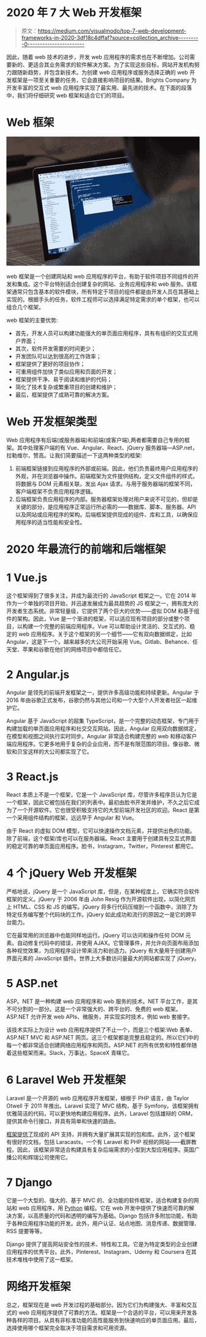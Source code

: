 # 2020 年 7 大 Web 开发框架

> 原文：<https://medium.com/visualmodo/top-7-web-development-frameworks-in-2020-3df18c4dffaf?source=collection_archive---------0----------------------->

因此，随着 web 技术的进步，开发 web 应用程序的需求也在不断增加。公司需要新的、更适合其业务需求的软件解决方案。为了实现这些目标，网站开发机构努力跟随新趋势，并包含新技术。为创建 web 应用程序或服务选择正确的 web 开发框架是一项至关重要的任务，它会直接影响项目的结果。Brights Company 为开发丰富的交互式 web 应用程序实现了最实用、最先进的技术。在下面的段落中，我们将仔细研究 web 框架和适合它们的项目。

# Web 框架

![](img/151c0cbb1ff2e029ea4450cc8f03c6e3.png)

web 框架是一个创建网站和 web 应用程序的平台，有助于软件项目不同组件的开发和集成。这个平台特别适合创建复杂的网站、业务应用程序和 web 服务。该框架通常只包含基本的软件模块，所有特定于项目的组件都是由开发人员在其基础上实现的。根据手头的任务，软件工程师可以选择满足特定需求的单个框架，也可以组合几个框架。

web 框架的主要优势:

*   首先，开发人员可以构建功能强大的单页面应用程序，具有有组织的交互式用户界面；
*   其次，软件开发需要的时间更少；
*   开发团队可以达到很高的工作效率；
*   框架提供了更好的项目协作；
*   可重用组件加快了类似应用和页面的开发；
*   框架提供干净、易于阅读和维护的代码；
*   简化了技术复杂或繁重项目的创建和维护；
*   最后，框架提供了成熟可靠的解决方案。

# Web 开发框架类型

Web 应用程序有后端(或服务器端)和前端(或客户端),两者都需要自己专用的框架。其中处理客户端的有 Vue、Angular、React、jQuery 服务器端—ASP.net，拉勒维尔，赞高。让我们简要描述一下这两种类型的框架:

1.  前端框架链接到应用程序的外部或前端。因此，他们负责最终用户应用程序的外观，并在浏览器中操作。前端框架为文件提供结构，定义文件组件的样式，将数据与 DOM 元素相关联，发出 Ajax 请求。与用于服务器端的框架不同，客户端框架不负责应用程序逻辑。
2.  后端框架负责应用程序的内部。服务器框架处理对用户来说不可见的，但却是关键的部分，是应用程序正常运行所必需的——数据库、脚本、服务器、API 以及网站或应用程序的架构。后端框架提供现成的组件、库和工具，以确保应用程序的适当性能和安全性。

# 2020 年最流行的前端和后端框架

# 1 Vue.js

这个框架得到了很多关注，并成为最流行的 JavaScript 框架之一。它在 2014 年作为一个单独的项目开始，并迅速发展成为最具趋势的 JS 框架之一，拥有庞大的开发者生态系统。非常轻量级，它提供了两个巨大的优势——虚拟 DOM 和基于组件的架构。因此，Vue 是一个渐进的框架，可以适应现有项目的部分或整个项目，以构建一个完整的前端应用程序。Vue 可以帮助设计灵活的、交互式的、稳定的 web 应用程序。关于这个框架的另一个细节——它有双向数据绑定，比如 Angular，这是下一个。越来越多的大公司开始采用 Vue。Gitlab、Behance、任天堂、苹果和谷歌在他们的网络项目中都信任它。

# 2 Angular.js

Angular 是领先的前端开发框架之一，提供许多高级功能和持续更新。Angular 于 2016 年由谷歌正式发布，谷歌仍然与其他公司和一个大型个人开发者社区一起维护它。

Angular 基于 JavaScript 的超集 TypeScript，是一个完整的动态框架，专门用于构建加载的单页面应用程序和社交交互网站。因此，Angular 应用双向数据绑定，在模型和视图之间执行实时同步。Angular 非常适合构建完整的 web 和移动客户端应用程序。它更多地用于复杂的企业应用，而不是有限范围的项目。像谷歌、微软和贝宝这样的大公司都实现了它。

# 3 React.js

React 本质上不是一个框架，它是一个 JavaScript 库，尽管许多程序员认为它是一个框架，因此它被包括在我们的列表中。最初由脸书开发并维护，不久之后它成为了一个开源软件。它也很受积极支持它的大型前端开发社区的欢迎。React 是第一个采用组件结构的框架，远远早于 Angular 和 Vue。

由于 React 的虚拟 DOM 模型，它可以快速操作文档元素，并提供出色的功能。除了前端，这个框架/库也可以在服务器端。React 主要用于创建具有交互式界面的稳定可靠的单页面应用程序。脸书，Instagram，Twitter，Pinterest 都用它。

# 4 个 jQuery Web 开发框架

严格地说，jQuery 是一个 JavaScript 库，但是，在某种程度上，它确实符合软件框架的定义。jQuery 于 2006 年由 John Resig 作为开源软件出现，以简化网页上 HTML、CSS 和 JS 的编写。jQuery 将多行代码压缩到一个函数中，消除了为特定任务编写整个代码块的工作。jQuery 如此成功和流行的原因之一是它的跨平台能力。

它在最常用的浏览器中也能同样地运行。jQuery 可以访问和操作任何 DOM 元素。自动修复代码中的错误，并使用 AJAX。它管理事件，并允许向页面布局添加各种视觉效果，为应用程序设计带来活力和创造力。jQuery 有大量用于创建用户界面元素的 JavaScript 插件。世界上大多数访问量最大的网站都实现了 jQuery。

# 5 ASP.net

ASP。NET 是一种构建 web 应用程序和 web 服务的技术。NET 平台工作，是其不可分割的一部分。这是一个非常强大的、跨平台的、免费的 web 框架。ASP.NET 允许开发 web APIs、微服务，并实现实时技术，例如 web 套接字。

该技术实际上为设计 web 应用程序提供了不止一个，而是三个框架:Web 表单、ASP.NET MVC 和 ASP.NET 网页。这三个框架都是完整且稳定的。所以它们中的每一个都非常适合创建网络应用程序和网页。ASP.NET 的所有优势和特性都伴随着这些框架而来。Slack，万事达，SpaceX 青睐它。

# 6 Laravel Web 开发框架

Laravel 是一个开源的 web 应用程序开发框架，植根于 PHP 语言，由 Taylor Otwell 于 2011 年推出。Laravel 实现了 MVC 结构，基于 Symfony。该框架拥有优雅简洁的代码，可以更快地构建应用程序。此外，Laravel 包括雄辩的 ORM，提供其命令行接口，并具有简单和快速的路由。

[框架提供了](https://visualmodo.com/redux-framework-plugin-remove-ads/)现成的 API 支持，并拥有大量扩展其实现的包和库。此外，这个框架有很好的文档，包括 Laracasts，一个有 Laravel 和 PHP 视频的网站——截屏教程。因此，该框架非常适合构建具有复杂后端需求的小型到大型应用程序。英国广播公司和辉瑞公司使用它。

# 7 Django

它是一个大型的、强大的、基于 MVC 的、全功能的软件框架，适合构建复杂的网站和 web 应用程序，用 [Python](https://en.wikipedia.org/wiki/Python_(programming_language)) 编程。它在 web 开发中提供了快速而可靠的解决方案，以高质量的代码和透明的编写为基础。Django 包括许多附加功能，有助于各种应用程序功能的开发。此外，用户认证、站点地图、消息传递、数据管理、RSS 提要等等。

Django 提供了提高网站安全性的技术、特性和工具。它是为特定类型的企业创建应用程序的优秀平台。此外，Pinterest、Instagram、Udemy 和 Coursera 在其技术堆栈中使用了这一框架。

# 网络开发框架

总之，框架现在是 web 开发过程的基础部分。因为它们为构建强大、丰富和交互式的 web 应用程序提供了可靠的方法。框架是一个合适的平台，可以用来开发各种各样的项目。从具有非标准功能的高性能服务到快速响应的单页面应用。最后，选择使用哪个框架完全取决于项目需求和可用资源。